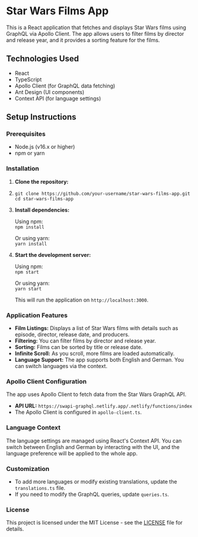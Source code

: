 # Star Wars Films App

This is a React application that fetches and displays Star Wars films using GraphQL via Apollo Client. The app allows users to filter films by director and release year, and it provides a sorting feature for the films.

## Technologies Used

- React
- TypeScript
- Apollo Client (for GraphQL data fetching)
- Ant Design (UI components)
- Context API (for language settings)

## Setup Instructions

### Prerequisites

- Node.js (v16.x or higher)
- npm or yarn

### Installation

1. **Clone the repository:**
2. 
   `git clone https://github.com/your-username/star-wars-films-app.git`  
   `cd star-wars-films-app`
   
3. **Install dependencies:**

   Using npm:  
   `npm install`

   Or using yarn:  
   `yarn install`

4. **Start the development server:**

   Using npm:  
   `npm start`

   Or using yarn:  
   `yarn start`

   This will run the application on `http://localhost:3000`.

### Application Features

- **Film Listings:** Displays a list of Star Wars films with details such as episode, director, release date, and producers.
- **Filtering:** You can filter films by director and release year.
- **Sorting:** Films can be sorted by title or release date.
- **Infinite Scroll:** As you scroll, more films are loaded automatically.
- **Language Support:** The app supports both English and German. You can switch languages via the context.

### Apollo Client Configuration

The app uses Apollo Client to fetch data from the Star Wars GraphQL API.

- **API URL:** `https://swapi-graphql.netlify.app/.netlify/functions/index`
- The Apollo Client is configured in `apollo-client.ts`.

### Language Context

The language settings are managed using React's Context API. You can switch between English and German by interacting with the UI, and the language preference will be applied to the whole app.

### Customization

- To add more languages or modify existing translations, update the `translations.ts` file.
- If you need to modify the GraphQL queries, update `queries.ts`.

### License

This project is licensed under the MIT License - see the [LICENSE](LICENSE) file for details.
